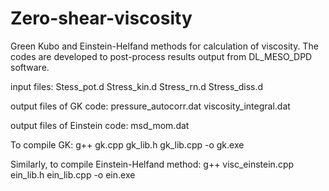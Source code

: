 # Zero-shear-viscosity
Green Kubo and Einstein-Helfand methods for calculation of viscosity.
The codes are developed to post-process results output from DL_MESO_DPD software. 

input files: Stess_pot.d
             Stress_kin.d
             Stress_rn.d
             Stress_diss.d
             
output files of GK code: pressure_autocorr.dat
                         viscosity_integral.dat
                         
output files of Einstein code: msd_mom.dat

To compile GK:
              g++ gk.cpp gk_lib.h gk_lib.cpp -o gk.exe
              
Similarly, to compile Einstein-Helfand method:
              g++ visc_einstein.cpp ein_lib.h ein_lib.cpp -o ein.exe
